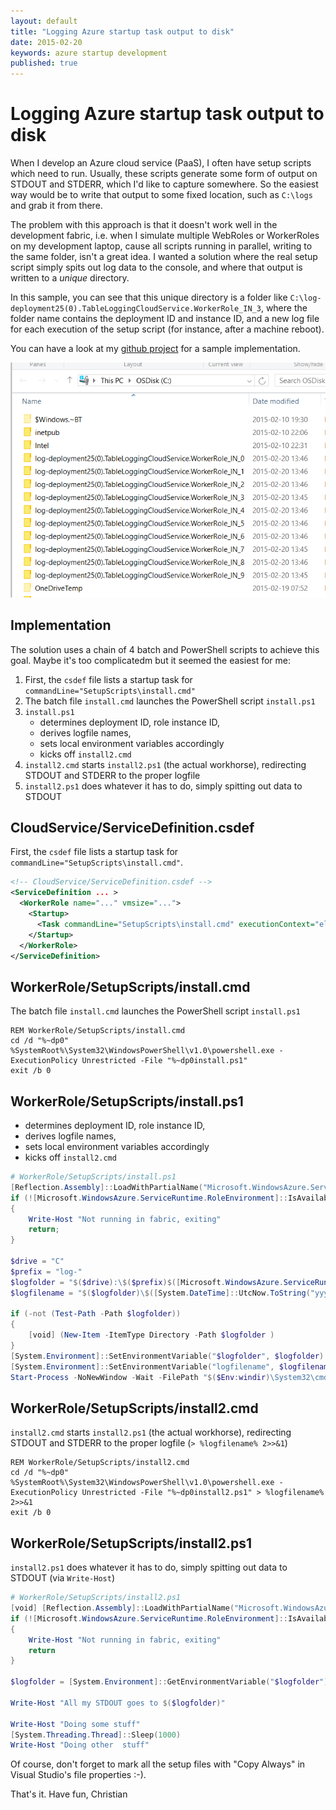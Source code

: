 ```yaml
---
layout: default
title: "Logging Azure startup task output to disk"
date: 2015-02-20
keywords: azure startup development 
published: true
---
```


# Logging Azure startup task output to disk

When I develop an Azure cloud service (PaaS), I often have setup scripts which need to run. Usually, these scripts generate some form of output on STDOUT and STDERR, which I'd like to capture somewhere. So the easiest way would be to write that output to some fixed location, such as `C:\logs` and grab it from there. 

The problem with this approach is that it doesn't work well in the development fabric, i.e. when I simulate multiple WebRoles or WorkerRoles on my development laptop, cause all scripts running in parallel, writing to the same folder, isn't a great idea. I wanted a solution where the real setup script simply spits out log data to the console, and where that output is written to a _unique_ directory. 

In this sample, you can see that this unique directory is a folder like `C:\log-deployment25(0).TableLoggingCloudService.WorkerRole_IN_3`, where the folder name contains the deployment ID and instance ID, and a new log file for each execution of the setup script (for instance, after a machine reboot).

You can have a look at my [github project](https://github.com/chgeuer/UnorthodoxAzureLogging) for a sample implementation. 

<div>
	<img src="/img/2015-02-20-logging-azure-startup-tasks-to-disk/cdrive.png" alt="screenshot C:\-Drive"></img>
</div>

## Implementation

The solution uses a chain of 4 batch and PowerShell scripts to achieve this goal. Maybe it's too complicatedm but it seemed the easiest for me: 

1. First, the `csdef` file lists a startup task for `commandLine="SetupScripts\install.cmd"`
2. The batch file `install.cmd` launches the PowerShell script `install.ps1` 
3. `install.ps1` 
	- determines deployment ID, role instance ID, 
	- derives logfile names,
	- sets local environment variables accordingly
	- kicks off `install2.cmd`
4. `install2.cmd` starts `install2.ps1` (the actual workhorse), redirecting STDOUT and STDERR to the proper logfile
5. `install2.ps1` does whatever it has to do, simply spitting out data to STDOUT

## CloudService/ServiceDefinition.csdef

First, the `csdef` file lists a startup task for `commandLine="SetupScripts\install.cmd"`.

```xml
<!-- CloudService/ServiceDefinition.csdef -->
<ServiceDefinition ... >
  <WorkerRole name="..." vmsize="...">
    <Startup>
      <Task commandLine="SetupScripts\install.cmd" executionContext="elevated" taskType="simple" />
    </Startup>
  </WorkerRole>
</ServiceDefinition>
```

## WorkerRole/SetupScripts/install.cmd

The batch file `install.cmd` launches the PowerShell script `install.ps1` 

```batch
REM WorkerRole/SetupScripts/install.cmd
cd /d "%~dp0"
%SystemRoot%\System32\WindowsPowerShell\v1.0\powershell.exe -ExecutionPolicy Unrestricted -File "%~dp0install.ps1"
exit /b 0
```

## WorkerRole/SetupScripts/install.ps1

- determines deployment ID, role instance ID, 
- derives logfile names,
- sets local environment variables accordingly
- kicks off `install2.cmd`

```powershell
# WorkerRole/SetupScripts/install.ps1
[Reflection.Assembly]::LoadWithPartialName("Microsoft.WindowsAzure.ServiceRuntime") 
if (![Microsoft.WindowsAzure.ServiceRuntime.RoleEnvironment]::IsAvailable)
{
    Write-Host "Not running in fabric, exiting"
    return;
}

$drive = "C"
$prefix = "log-"
$logfolder = "$($drive):\$($prefix)$([Microsoft.WindowsAzure.ServiceRuntime.RoleEnvironment]::CurrentRoleInstance.Id)"
$logfilename = "$($logfolder)\$([System.DateTime]::UtcNow.ToString("yyyy-MM.dd--HH-mm-ss-fff")).txt"

if (-not (Test-Path -Path $logfolder)) 
{ 
    [void] (New-Item -ItemType Directory -Path $logfolder ) 
}
[System.Environment]::SetEnvironmentVariable("$logfolder", $logfolder)
[System.Environment]::SetEnvironmentVariable("logfilename", $logfilename)
Start-Process -NoNewWindow -Wait -FilePath "$($Env:windir)\System32\cmd.exe" -ArgumentList "/C $(Get-Location)\install2.cmd"
```

## WorkerRole/SetupScripts/install2.cmd

`install2.cmd` starts `install2.ps1` (the actual workhorse), redirecting STDOUT and STDERR to the proper logfile (`> %logfilename% 2>>&1`)

```batch
REM WorkerRole/SetupScripts/install2.cmd
cd /d "%~dp0"
%SystemRoot%\System32\WindowsPowerShell\v1.0\powershell.exe -ExecutionPolicy Unrestricted -File "%~dp0install2.ps1" > %logfilename% 2>>&1
exit /b 0
```

## WorkerRole/SetupScripts/install2.ps1

`install2.ps1` does whatever it has to do, simply spitting out data to STDOUT (via `Write-Host`)

```powershell
# WorkerRole/SetupScripts/install2.ps1
[void] [Reflection.Assembly]::LoadWithPartialName("Microsoft.WindowsAzure.ServiceRuntime") 
if (![Microsoft.WindowsAzure.ServiceRuntime.RoleEnvironment]::IsAvailable)
{
    Write-Host "Not running in fabric, exiting"
    return
}

$logfolder = [System.Environment]::GetEnvironmentVariable("$logfolder")

Write-Host "All my STDOUT goes to $($logfolder)"

Write-Host "Doing some stuff"
[System.Threading.Thread]::Sleep(1000)
Write-Host "Doing other  stuff"
```

Of course, don't forget to mark all the setup files with "Copy Always" in Visual Studio's file properties :-). 

That's it. Have fun, 
Christian
